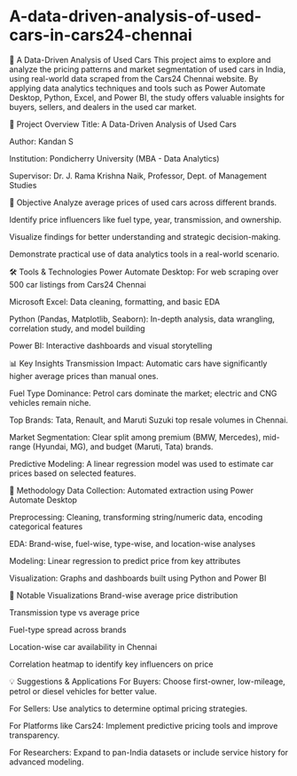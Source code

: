 # A-data-driven-analysis-of-used-cars-in-cars24-chennai
🚗 A Data-Driven Analysis of Used Cars
This project aims to explore and analyze the pricing patterns and market segmentation of used cars in India, using real-world data scraped from the Cars24 Chennai website. By applying data analytics techniques and tools such as Power Automate Desktop, Python, Excel, and Power BI, the study offers valuable insights for buyers, sellers, and dealers in the used car market.

📌 Project Overview
Title: A Data-Driven Analysis of Used Cars

Author: Kandan S

Institution: Pondicherry University (MBA - Data Analytics)

Supervisor: Dr. J. Rama Krishna Naik, Professor, Dept. of Management Studies

🧠 Objective
Analyze average prices of used cars across different brands.

Identify price influencers like fuel type, year, transmission, and ownership.

Visualize findings for better understanding and strategic decision-making.

Demonstrate practical use of data analytics tools in a real-world scenario.

🛠️ Tools & Technologies
Power Automate Desktop: For web scraping over 500 car listings from Cars24 Chennai

Microsoft Excel: Data cleaning, formatting, and basic EDA

Python (Pandas, Matplotlib, Seaborn): In-depth analysis, data wrangling, correlation study, and model building

Power BI: Interactive dashboards and visual storytelling

📊 Key Insights
Transmission Impact: Automatic cars have significantly higher average prices than manual ones.

Fuel Type Dominance: Petrol cars dominate the market; electric and CNG vehicles remain niche.

Top Brands: Tata, Renault, and Maruti Suzuki top resale volumes in Chennai.

Market Segmentation: Clear split among premium (BMW, Mercedes), mid-range (Hyundai, MG), and budget (Maruti, Tata) brands.

Predictive Modeling: A linear regression model was used to estimate car prices based on selected features.

🧪 Methodology
Data Collection: Automated extraction using Power Automate Desktop

Preprocessing: Cleaning, transforming string/numeric data, encoding categorical features

EDA: Brand-wise, fuel-wise, type-wise, and location-wise analyses

Modeling: Linear regression to predict price from key attributes

Visualization: Graphs and dashboards built using Python and Power BI

📍 Notable Visualizations
Brand-wise average price distribution

Transmission type vs average price

Fuel-type spread across brands

Location-wise car availability in Chennai

Correlation heatmap to identify key influencers on price

💡 Suggestions & Applications
For Buyers: Choose first-owner, low-mileage, petrol or diesel vehicles for better value.

For Sellers: Use analytics to determine optimal pricing strategies.

For Platforms like Cars24: Implement predictive pricing tools and improve transparency.

For Researchers: Expand to pan-India datasets or include service history for advanced modeling.
